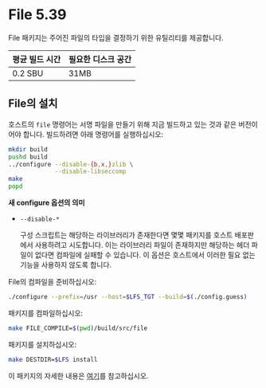 # File 5.39

File 패키지는 주어진 파일의 타입을 결정하기 위한 유틸리티를 제공합니다.

| 평균 빌드 시간 | 필요한 디스크 공간 |
| --- | --- |
| 0.2 SBU | 31MB |

## File의 설치

호스트의 `file` 명령어는 서명 파일을 만들기 위해 지금 빌드하고 있는 것과 같은 버전이어야 합니다. 빌드하려면 아래 명령어를 실행하십시오:

```sh
mkdir build
pushd build
../configure --disable-{b,x,}zlib \
             --disable-libseccomp
make
popd
```

**새 configure 옵션의 의미**

* `--disable-*`

  구성 스크립트는 해당하는 라이브러리가 존재한다면 몇몇 패키지를 호스트 배포판에서 사용하려고 시도합니다. 이는 라이브러리 파일이 존재하지만 해당하는 헤더 파일이 없다면 컴파일에 실패할 수 있습니다. 이 옵션은 호스트에서 이러한 필요 없는 기능을 사용하지 않도록 합니다.

File의 컴파일을 준비하십시오:

```sh
./configure --prefix=/usr --host=$LFS_TGT --build=$(./config.guess)
```

패키지를 컴파일하십시오:

```sh
make FILE_COMPILE=$(pwd)/build/src/file
```

패키지를 설치하십시오:

```sh
make DESTDIR=$LFS install
```

이 패키지의 자세한 내용은 [여기](/8/10.html)를 참고하십시오.
